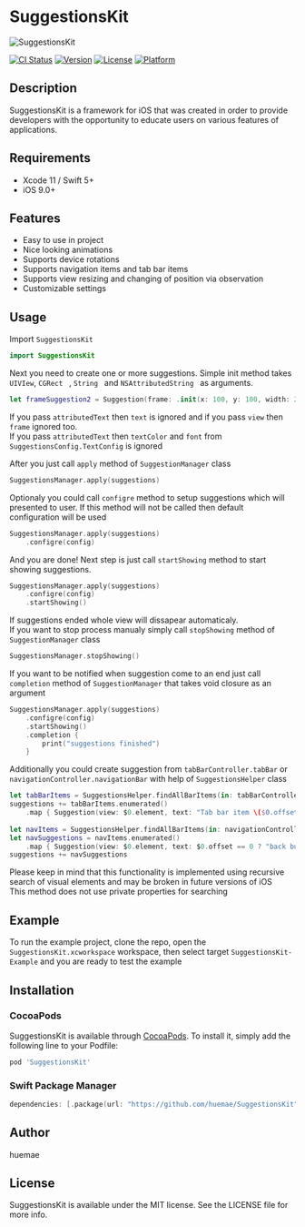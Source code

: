 # SuggestionsKit

![SuggestionsKit](https://i.imgur.com/Z9SfxiO.gif)

[![CI Status](https://travis-ci.org/huemae/SuggestionsKit.svg?branch=master)](https://travis-ci.org/huemae/SuggestionsKit)
[![Version](https://img.shields.io/cocoapods/v/SuggestionsKit.svg?style=flat)](https://cocoapods.org/pods/SuggestionsKit)
[![License](https://img.shields.io/cocoapods/l/SuggestionsKit.svg?style=flat)](https://cocoapods.org/pods/SuggestionsKit)
[![Platform](https://img.shields.io/cocoapods/p/SuggestionsKit.svg?style=flat)](https://cocoapods.org/pods/SuggestionsKit)

## Description

SuggestionsKit is a framework for iOS that was created in order to provide developers with the opportunity to educate users on various features of applications.

## Requirements
* Xcode 11 / Swift 5+
* iOS 9.0+

## Features

* Easy to use in project
* Nice looking animations
* Supports device rotations
* Supports navigation items and tab bar items
* Supports view resizing and changing of position via observation
* Customizable settings

## Usage

Import ```SuggestionsKit```

```swift
import SuggestionsKit
```

Next you need to create one or more suggestions. Simple init method takes ```UIVIew```, ```CGRect ``` , ```String ``` and ```NSAttributedString ``` as arguments.
```swift
let frameSuggestion2 = Suggestion(frame: .init(x: 100, y: 100, width: 200, height: 200), attributedText: attributedString)
```
If you pass ```attributedText``` then ```text``` is ignored and if you pass ```view``` then ```frame``` ignored too.  
If you pass ```attributedText``` then ```textColor``` and ```font``` from ```SuggestionsConfig.TextConfig``` is ignored

After you just call ```apply``` method of ```SuggestionManager``` class
```swift
SuggestionsManager.apply(suggestions)
```
Optionaly you could call ```configre``` method to setup suggestions which will presented to user. If this method will not be called then default configuration will be used
```swift
SuggestionsManager.apply(suggestions)
    .configre(config)
```
And you are done! Next step is just call ```startShowing``` method to start showing suggestions.
```swift
SuggestionsManager.apply(suggestions)
    .configre(config)
    .startShowing()
```

If suggestions ended whole view will dissapear automaticaly.  
If you want to stop process manualy simply call ```stopShowing``` method of ```SuggestionManager``` class
```swift
SuggestionsManager.stopShowing()
```
If you want to be notified when suggestion come to an end just call ```completion``` method of ```SuggestionManager``` that takes void closure as an argument
```swift
SuggestionsManager.apply(suggestions)
    .configre(config)
    .startShowing()
    .completion {
        print("suggestions finished")
    }
 ```
 
 Additionally you could create suggestion from ```tabBarController.tabBar``` or ```navigationController.navigationBar``` with help of ```SuggestionsHelper``` class
```swift
let tabBarItems = SuggestionsHelper.findAllBarItems(in: tabBarController?.tabBar)
suggestions += tabBarItems.enumerated()
    .map { Suggestion(view: $0.element, text: "Tab bar item \($0.offset)") }
    
let navItems = SuggestionsHelper.findAllBarItems(in: navigationController?.navigationBar)
let navSuggestions = navItems.enumerated()
    .map { Suggestion(view: $0.element, text: $0.offset == 0 ? "back button" : "bar button item") }
suggestions += navSuggestions
```
Please keep in mind that this functionality is implemented using recursive search of visual elements and may be broken in future versions of iOS  
This method does not use private properties for searching

## Example

To run the example project, clone the repo, open the ```SuggestionsKit.xcworkspace``` workspace, then select target ```SuggestionsKit-Example``` and you are ready to test the example
## Installation

### CocoaPods

SuggestionsKit is available through [CocoaPods](https://cocoapods.org). To install
it, simply add the following line to your Podfile:

```ruby
pod 'SuggestionsKit'
```

### Swift Package Manager
```swift
dependencies: [.package(url: "https://github.com/huemae/SuggestionsKit", Package.Dependency.Requirement.branch("master"))]
```
## Author

huemae

## License

SuggestionsKit is available under the MIT license. See the LICENSE file for more info.
